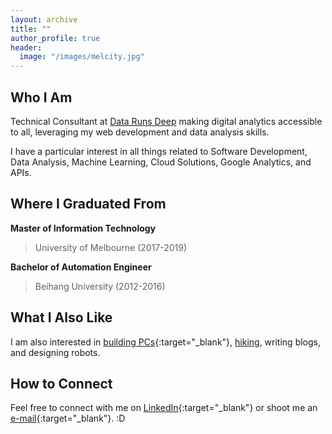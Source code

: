 ```yaml
---
layout: archive
title: ""
author_profile: true
header:
  image: "/images/melcity.jpg"
---
```


Who I Am
--------
Technical Consultant at [Data Runs Deep](https://datarunsdeep.com.au/) making digital analytics accessible to all, leveraging my web development and data analysis skills. 

I have a particular interest in all things related to Software Development, Data Analysis, Machine Learning, Cloud Solutions, Google Analytics, and APIs. 

Where I Graduated From
----------------------

**Master of Information Technology**   

>University of Melbourne (2017-2019)

**Bachelor of Automation Engineer**

>Beihang University (2012-2016)

What I Also Like
----------------
I am also interested in [building PCs](https://youtu.be/pK-xWLQXf1k){:target="_blank"}, [hiking](https://youtu.be/kbAjOw4U8qQ), writing blogs, and designing robots.

How to Connect
--------------
Feel free to connect with me on [LinkedIn](https://www.linkedin.com/in/ivan-bu/){:target="_blank"} or shoot me an [e-mail](mailto:IvanBuAU@gmail.com){:target="_blank"}. :D